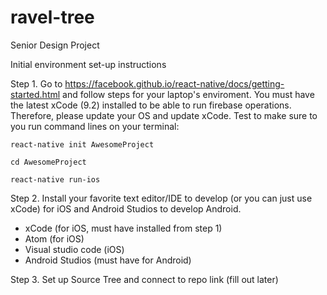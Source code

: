 # ravel-tree
Senior Design Project 

Initial environment set-up instructions 

Step 1. Go to https://facebook.github.io/react-native/docs/getting-started.html and follow steps for your laptop's enviroment. You must have the latest xCode (9.2) installed to be able to run firebase operations. Therefore, please update your OS and update xCode. Test to make sure to you run command lines on your terminal:

`react-native init AwesomeProject`

`cd AwesomeProject`

`react-native run-ios`

Step 2. Install your favorite text editor/IDE to develop (or you can just use xCode) for iOS and Android Studios to develop Android. 
- xCode (for iOS, must have installed from step 1)
- Atom (for iOS)
- Visual studio code (iOS)
- Android Studios (must have for Android)

Step 3. Set up Source Tree and connect to repo link (fill out later)

